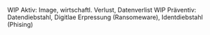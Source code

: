 WIP Aktiv: Image, wirtschaftl. Verlust, Datenverlist
WIP Präventiv: Datendiebstahl, Digitlae Erpressung (Ransomeware), Identdiebstahl (Phising)